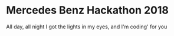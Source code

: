 # Mercedes Benz Hackathon 2018

All day, all night
I got the lights in my eyes, and I'm coding' for you